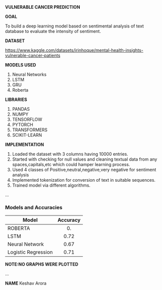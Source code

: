 **VULNERABLE CANCER PREDICTION**


**GOAL**

To build a deep learning model based on sentimental analysis of text database to evaluate the intensity of sentiment.

**DATASET**

https://www.kaggle.com/datasets/irinhoque/mental-health-insights-vulnerable-cancer-patients



**MODELS USED**
1) Neural Networks
2) LSTM
3) GRU
4) Roberta 


**LIBRARIES**
1) PANDAS
2) NUMPY
3) TENSORFLOW
4) PYTORCH
5) TRANSFORMERS
6) SCIKIT-LEARN


**IMPLEMENTATION**
1) Loaded the dataset with 3 columns having 10000 entries.
2) Started with checking for null values and cleaning textual data from any spaces,capitals,etc which could hamper learning process.
3) Used 4 classes of Positive,neutral,negative,very negative for sentiment analysis
4) Implemented tokenization for conversion of text in suitable sequences.
5) Trained model via different algorithms.
   


...

### Models and Accuracies

| Model                         | Accuracy   | 
| ----------------------------- |:----------:| 
| ROBERTA                       | 0.         |                    
| LSTM                          | 0.72       |                    
| Neural Network                | 0.67       |                    
| Logistic Regression           | 0.71       |                    

**NOTE:NO GRAPHS WERE PLOTTED**


...

**NAME**
Keshav Arora
